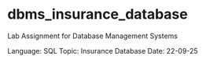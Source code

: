 # dbms_insurance_database

Lab Assignment for Database Management Systems

Language: SQL
Topic: Insurance Database
Date: 22-09-25
